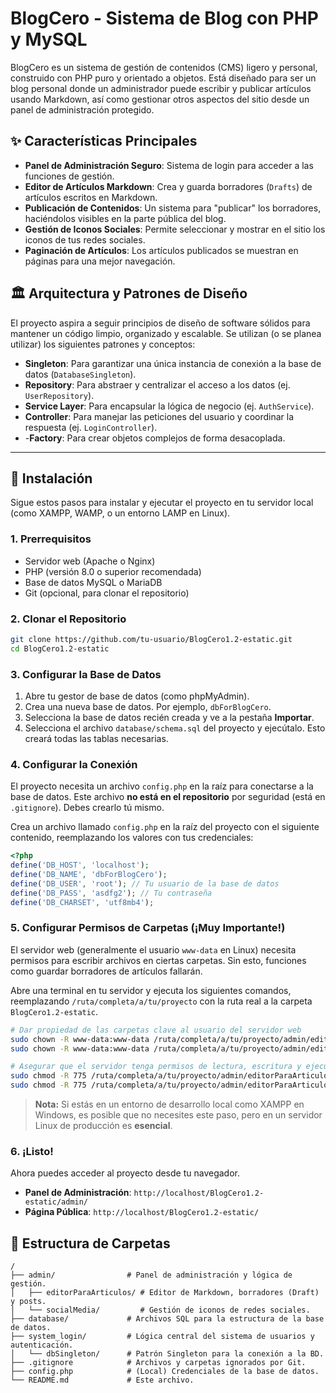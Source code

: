 # BlogCero - Sistema de Blog con PHP y MySQL

BlogCero es un sistema de gestión de contenidos (CMS) ligero y personal, construido con PHP puro y orientado a objetos. Está diseñado para ser un blog personal donde un administrador puede escribir y publicar artículos usando Markdown, así como gestionar otros aspectos del sitio desde un panel de administración protegido.

## ✨ Características Principales

-   **Panel de Administración Seguro**: Sistema de login para acceder a las funciones de gestión.
-   **Editor de Artículos Markdown**: Crea y guarda borradores (`Drafts`) de artículos escritos en Markdown.
-   **Publicación de Contenidos**: Un sistema para "publicar" los borradores, haciéndolos visibles en la parte pública del blog.
-   **Gestión de Iconos Sociales**: Permite seleccionar y mostrar en el sitio los iconos de tus redes sociales.
-   **Paginación de Artículos**: Los artículos publicados se muestran en páginas para una mejor navegación.

## 🏛️ Arquitectura y Patrones de Diseño

El proyecto aspira a seguir principios de diseño de software sólidos para mantener un código limpio, organizado y escalable. Se utilizan (o se planea utilizar) los siguientes patrones y conceptos:

-   **Singleton**: Para garantizar una única instancia de conexión a la base de datos (`DatabaseSingleton`).
-   **Repository**: Para abstraer y centralizar el acceso a los datos (ej. `UserRepository`).
-   **Service Layer**: Para encapsular la lógica de negocio (ej. `AuthService`).
-   **Controller**: Para manejar las peticiones del usuario y coordinar la respuesta (ej. `LoginController`).
-   -**Factory**: Para crear objetos complejos de forma desacoplada.

---

## 🚀 Instalación

Sigue estos pasos para instalar y ejecutar el proyecto en tu servidor local (como XAMPP, WAMP, o un entorno LAMP en Linux).

### 1. Prerrequisitos

-   Servidor web (Apache o Nginx)
-   PHP (versión 8.0 o superior recomendada)
-   Base de datos MySQL o MariaDB
-   Git (opcional, para clonar el repositorio)

### 2. Clonar el Repositorio

```bash
git clone https://github.com/tu-usuario/BlogCero1.2-estatic.git
cd BlogCero1.2-estatic
```

### 3. Configurar la Base de Datos

1.  Abre tu gestor de base de datos (como phpMyAdmin).
2.  Crea una nueva base de datos. Por ejemplo, `dbForBlogCero`.
3.  Selecciona la base de datos recién creada y ve a la pestaña **Importar**.
4.  Selecciona el archivo `database/schema.sql` del proyecto y ejecútalo. Esto creará todas las tablas necesarias.

### 4. Configurar la Conexión

El proyecto necesita un archivo `config.php` en la raíz para conectarse a la base de datos. Este archivo **no está en el repositorio** por seguridad (está en `.gitignore`). Debes crearlo tú mismo.

Crea un archivo llamado `config.php` en la raíz del proyecto con el siguiente contenido, reemplazando los valores con tus credenciales:

```php
<?php
define('DB_HOST', 'localhost');
define('DB_NAME', 'dbForBlogCero');
define('DB_USER', 'root'); // Tu usuario de la base de datos
define('DB_PASS', 'asdfg2'); // Tu contraseña
define('DB_CHARSET', 'utf8mb4');
```

### 5. Configurar Permisos de Carpetas (¡Muy Importante!)

El servidor web (generalmente el usuario `www-data` en Linux) necesita permisos para escribir archivos en ciertas carpetas. Sin esto, funciones como guardar borradores de artículos fallarán.

Abre una terminal en tu servidor y ejecuta los siguientes comandos, reemplazando `/ruta/completa/a/tu/proyecto` con la ruta real a la carpeta `BlogCero1.2-estatic`.

```bash
# Dar propiedad de las carpetas clave al usuario del servidor web
sudo chown -R www-data:www-data /ruta/completa/a/tu/proyecto/admin/editorParaArticulos/Draft
sudo chown -R www-data:www-data /ruta/completa/a/tu/proyecto/admin/editorParaArticulos/posts

# Asegurar que el servidor tenga permisos de lectura, escritura y ejecución
sudo chmod -R 775 /ruta/completa/a/tu/proyecto/admin/editorParaArticulos/Draft
sudo chmod -R 775 /ruta/completa/a/tu/proyecto/admin/editorParaArticulos/posts
```

> **Nota:** Si estás en un entorno de desarrollo local como XAMPP en Windows, es posible que no necesites este paso, pero en un servidor Linux de producción es **esencial**.

### 6. ¡Listo!

Ahora puedes acceder al proyecto desde tu navegador.

-   **Panel de Administración**: `http://localhost/BlogCero1.2-estatic/admin/`
-   **Página Pública**: `http://localhost/BlogCero1.2-estatic/`

## 📂 Estructura de Carpetas

```
/
├── admin/                # Panel de administración y lógica de gestión.
│   ├── editorParaArticulos/ # Editor de Markdown, borradores (Draft) y posts.
│   └── socialMedia/         # Gestión de iconos de redes sociales.
├── database/             # Archivos SQL para la estructura de la base de datos.
├── system_login/         # Lógica central del sistema de usuarios y autenticación.
│   └── dbSingleton/      # Patrón Singleton para la conexión a la BD.
├── .gitignore            # Archivos y carpetas ignorados por Git.
├── config.php            # (Local) Credenciales de la base de datos.
└── README.md             # Este archivo.
```